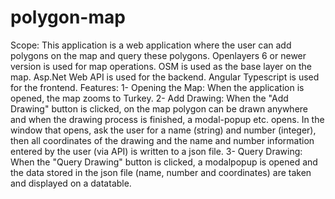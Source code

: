 # polygon-map

Scope:
This application is a web application where the user can add polygons on the map and query these polygons.
Openlayers 6 or newer version is used for map operations. OSM is used as the base layer on the map. 
Asp.Net Web API is used for the backend. Angular Typescript is used for the frontend.
Features:
1- Opening the Map:  When the application is opened, the map zooms to Turkey.
2- Add Drawing: When the "Add Drawing" button is clicked, on the map
polygon can be drawn anywhere and when the drawing process is finished, a modal-popup etc. opens. In the window that opens, ask the user for a name (string) and
number (integer), then all coordinates of the drawing and the name and number information entered by the user (via API) is written to a json file.
3- Query Drawing: When the "Query Drawing" button is clicked, a modalpopup
is opened and the data stored in the json file (name, number and
coordinates) are taken and displayed on a datatable.

